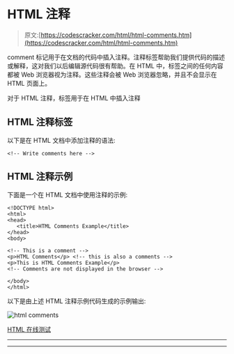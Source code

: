# HTML 注释

> 原文:[https://codescracker.com/html/html-comments.htm](https://codescracker.com/html/html-comments.htm)

comment 标记用于在文档的代码中插入注释。注释标签帮助我们提供代码的描述或解释，这对我们以后编辑源代码很有帮助。在 HTML 中，标签之间的任何内容都被 Web 浏览器视为注释。这些注释会被 Web 浏览器忽略，并且不会显示在 HTML 页面上。

对于 HTML 注释，标签用于在 HTML 中插入注释

## HTML 注释标签

以下是在 HTML 文档中添加注释的语法:

```
<!-- Write comments here -->
```

## HTML 注释示例

下面是一个在 HTML 文档中使用注释的示例:

```
<!DOCTYPE html>
<html>
<head>
   <title>HTML Comments Example</title>
</head>
<body>

<!-- This is a comment -->
<p>HTML Comments</p> <!-- this is also a comments -->
<p>This is HTML Comments Example</p>
<!-- Comments are not displayed in the browser -->

</body>
</html>
```

以下是由上述 HTML 注释示例代码生成的示例输出:

![html comments](../Images/ec95eafaa9d33025a4c01e2ecf51c04d.png)

[HTML 在线测试](/exam/showtest.php?subid=4)

* * *

* * *